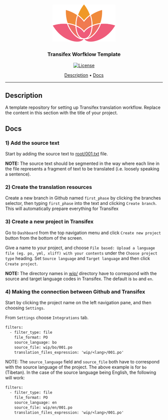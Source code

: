 <h1 align="center">
  <br>
  <a href="http://eka.to"><img src="https://raw.githubusercontent.com/Lotus-King-Research/Home/main/Assets/Images/Lotus-King-Research-Logo-Transparent.png" alt="Lotus King Research" width="200"></a>
  <br>
</h1>

<h3 align="center">Transifex Worfklow Template</h3>

<p align="center">
  
  <a href="https://mirrors.creativecommons.org/presskit/buttons/88x31/png/by-sa.png">
    <img width=150px src="https://upload.wikimedia.org/wikipedia/commons/thumb/1/12/Cc-by-nc-sa_icon.svg/1280px-Cc-by-nc-sa_icon.svg.png" alt="License">
  </a>
</p>

<p align="center">
  <a href="#description">Description</a> •
  <a href="#docs">Docs</a>
</p>
<hr>

## Description

A template repository for setting up Transifex translation workflow. Replace the content in this section with the title of your project.

## Docs

### 1) Add the source text

Start by adding the source text to [root/001.txt](root/001.txt) file. 

**NOTE:** The source text should be segmented in the way where each line in the file represents a fragment of text to be translated (i.e. loosely speaking a sentence).

### 2) Create the translation resources 

Create a new branch in Github named `first_phase` by clicking the branches selector, then typing `first_phase` into the text and clicking `Create branch`. This will automatically prepare everything for Transifex

### 3) Create a new project in Transifex

Go to `Dashboard` from the top navigation menu and click `Create new project` button from the bottom of the screen.

Give a name to your project, and choose `File based: Upload a language file (eg. po, yml, xliff) with your contents` under the `Choose project type` heading. Set `Source language` and `Target language` and then click `Create project`. 

**NOTE:** The directory names in [wip/](wip) directory have to correspond with the source and target language codes in Transifex. The default is `bo` and `en`. 

### 4) Making the connection between Github and Transifex

Start by clicking the project name on the left navigation pane, and then choosing `Settings`.

From `Settings` choose `Integrations` tab.

```
filters:
  - filter_type: file
    file_format: PO
    source_language: bo
    source_file: wip/bo/001.po
    translation_files_expression: 'wip/<lang>/001.po'
```

NOTE: The `source_language` field and `source_file` both have to correspond with the source language of the project. The above example is for `bo` (Tibetan). In the case of the source language being English, the following will work: 

```
filters:
  - filter_type: file
    file_format: PO
    source_language: en
    source_file: wip/en/001.po
    translation_files_expression: 'wip/<lang>/001.po'
```


